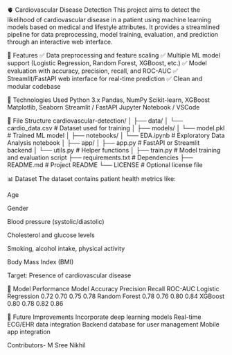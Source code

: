 🫀 Cardiovascular Disease Detection
This project aims to detect the likelihood of cardiovascular disease in a patient using machine learning models based on medical and lifestyle attributes. 
It provides a streamlined pipeline for data preprocessing, model training, evaluation, and prediction through an interactive web interface.

📌 Features
✅ Data preprocessing and feature scaling
✅ Multiple ML model support (Logistic Regression, Random Forest, XGBoost, etc.)
✅ Model evaluation with accuracy, precision, recall, and ROC-AUC
✅ Streamlit/FastAPI web interface for real-time prediction
✅ Clean and modular codebase


🧠 Technologies Used
Python 3.x
Pandas, NumPy
Scikit-learn, XGBoost
Matplotlib, Seaborn
Streamlit / FastAPI
Jupyter Notebook / VSCode

📁 File Structure 
cardiovascular-detection/
│
├── data/
│   └── cardio_data.csv             # Dataset used for training
│
├── models/
│   └── model.pkl                   # Trained ML model
│
├── notebooks/
│   └── EDA.ipynb                   # Exploratory Data Analysis notebook
│
├── app/
│   ├── app.py                      # FastAPI or Streamlit backend
│   └── utils.py                    # Helper functions
│
├── train.py                        # Model training and evaluation script
├── requirements.txt                # Dependencies
├── README.md                       # Project README
└── LICENSE                         # Optional license file

📊 Dataset
The dataset contains patient health metrics like:

Age

Gender

Blood pressure (systolic/diastolic)

Cholesterol and glucose levels

Smoking, alcohol intake, physical activity

Body Mass Index (BMI)

Target: Presence of cardiovascular disease

🧪 Model Performance
Model	                Accuracy	Precision	Recall	 ROC-AUC
Logistic Regression	    0.72	   0.70	      0.75	 0.78
Random Forest    	      0.78	   0.76      	0.80	 0.84
XGBoost	                0.80	   0.78	      0.82	 0.86

📌 Future Improvements
Incorporate deep learning models
Real-time ECG/EHR data integration
Backend database for user management
Mobile app integration

Contributors- M Sree Nikhil

